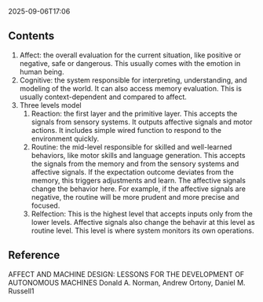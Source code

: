 2025-09-06T17:06
## Contents
1.  Affect: the overall evaluation for the current situation, like positive or negative, safe or dangerous. This usually comes with the emotion in human being.
2. Cognitive: the system responsible for interpreting, understanding, and modeling of the world. It can also access memory evaluation. This is usually context-dependent and compared to affect.
3. Three levels model
	1. Reaction: the first layer and the primitive layer. This accepts the signals from sensory systems. It outputs affective signals and motor actions. It includes simple wired function to respond to the environment quickly.  
	2. Routine: the mid-level responsible for skilled and well-learned behaviors, like motor skills and language generation. This accepts the signals from the memory and from the sensory systems and affective signals. If the expectation outcome deviates from the memory, this triggers adjustments and learn. The affective signals change the behavior here. For example, if the affective signals are negative, the routine will be more prudent and more precise and focused.
	3. Relfection: This is the highest level that accepts inputs only from the lower levels. Affective signals also change the behavir at this level as routine level. This level is where system monitors its own operations.
## Reference
AFFECT AND MACHINE DESIGN: LESSONS FOR THE DEVELOPMENT OF AUTONOMOUS MACHINES
Donald A. Norman, Andrew Ortony, Daniel M. Russell1

